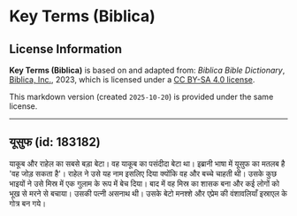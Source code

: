 # Key Terms (Biblica)

## License Information

**Key Terms (Biblica)** is based on and adapted from: _Biblica Bible Dictionary_, [Biblica, Inc.](https://www.biblica.com/), 2023, which is licensed under a [CC BY-SA 4.0 license](https://creativecommons.org/licenses/by-sa/4.0/legalcode.en).

This markdown version (created `2025-10-20`) is provided under the same license.



--------------------------------

## यूसुफ (id: 183182)

याकूब और राहेल का सबसे बड़ा बेटा। वह याकूब का पसंदीदा बेटा था। इब्रानी भाषा में यूसुफ का मतलब है 'वह जोड़ सकता है'। राहेल ने उसे यह नाम इसलिए दिया क्योंकि वह और बच्चे चाहती थी। उसके कुछ भाइयों ने उसे मिस्र में एक गुलाम के रूप में बेच दिया। बाद में वह मिस्र का शासक बना और कई लोगों को भूख से मरने से बचाया। उसकी पत्नी असनाथ थी। उसके बेटो मनश्शे और एप्रेम की वंशावलियाँ इस्राएल के गोत्र बन गये।


